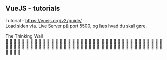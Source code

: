 ## VueJS - tutorials
Tutorial - https://vuejs.org/v2/guide/ <br>
Load siden via. Live Server på port 5500, og læs hvad du skal gøre.

The Thinking Wall <br>
:thinking: :thinking: :thinking: :thinking: :thinking: :thinking: :thinking: :thinking: :thinking: :thinking: :thinking: :thinking: :thinking: :thinking: :thinking: :thinking: 
:thinking: :thinking: :thinking: :thinking: :thinking: :thinking: :thinking: :thinking: :thinking: :thinking: :thinking: :thinking: :thinking: :thinking: :thinking: :thinking: 
:thinking: :thinking: :thinking: :thinking: :thinking: :thinking: :thinking: :thinking: :thinking: :thinking: :thinking: :thinking: :thinking: :thinking: :thinking: :thinking: 
:thinking: :thinking: :thinking: :thinking: :thinking: :thinking: :thinking: :thinking: :thinking: :thinking: :thinking: :thinking: :thinking: :thinking: :thinking: :thinking: 
:thinking: :thinking: :thinking: :thinking: :thinking: :thinking: :thinking: :thinking: :thinking: :thinking: :thinking: :thinking: :thinking: :thinking: :thinking: :thinking: 